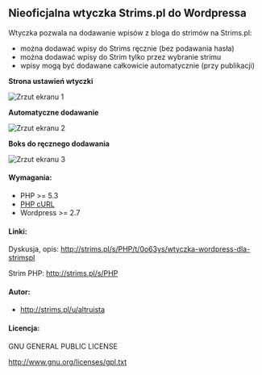 ## Nieoficjalna wtyczka Strims.pl do Wordpressa

Wtyczka pozwala na dodawanie wpisów z bloga do strimów na Strims.pl:
- można dodawać wpisy do Strims ręcznie (bez podawania hasła)
- można dodawać wpisy do Strim tylko przez wybranie strimu
- wpisy mogą być dodawane całkowicie automatycznie (przy publikacji)

**Strona ustawień wtyczki**

![Zrzut ekranu 1](https://raw.github.com/altruista/strims-wordpress-integrator/master/screenshot-1.png)

**Automatyczne dodawanie**

![Zrzut ekranu 2](https://raw.github.com/altruista/strims-wordpress-integrator/master/screenshot-2.png)

**Boks do ręcznego dodawania**

![Zrzut ekranu 3](https://raw.github.com/altruista/strims-wordpress-integrator/master/screenshot-3.png)

#### Wymagania:
- PHP >= 5.3
- [PHP cURL](http://php.net/manual/en/book.curl.php)
- Wordpress >= 2.7

#### Linki:
Dyskusja, opis: http://strims.pl/s/PHP/t/0o63ys/wtyczka-wordpress-dla-strimspl

Strim PHP: http://strims.pl/s/PHP

#### Autor:
- http://strims.pl/u/altruista

#### Licencja:
GNU GENERAL PUBLIC LICENSE

http://www.gnu.org/licenses/gpl.txt
